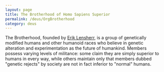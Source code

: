 ```yaml
---
layout: page
title: The Brotherhood of Homo Sapiens Superior
permalink: /deus/OrgBrotherhood
category: deus
---
```

The Brotherhood, founded by [Erik Lensherr](NPCLensherr), is a group of genetically modified humans and other humanoid races who believe in genetic alteration and experimentation as the future of humankind. Members possess varying levels of militance: some claim they are simply superior to humans in every way, while others maintain only that members dubbed &quot;genetic rejects&quot; by society are not in fact inferior to &quot;normal&quot; humans.
